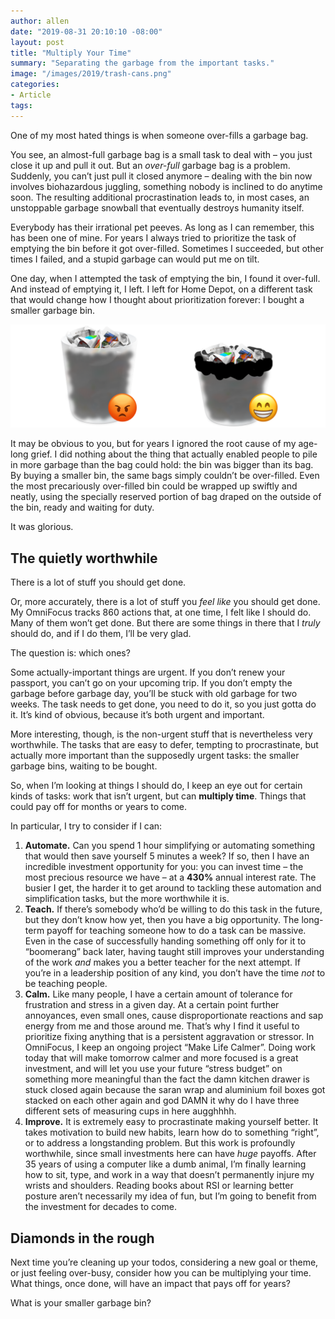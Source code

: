 ```yaml
---
author: allen
date: "2019-08-31 20:10:10 -08:00"
layout: post
title: "Multiply Your Time"
summary: "Separating the garbage from the important tasks."
image: "/images/2019/trash-cans.png"
categories:
- Article
tags:
---
```


One of my most hated things is when someone over-fills a garbage bag.

You see, an almost-full garbage bag is a small task to deal with – you just close it up and pull it out. But an *over-full* garbage bag is a problem. Suddenly, you can’t just pull it closed anymore – dealing with the bin now involves biohazardous juggling, something nobody is inclined to do anytime soon. The resulting additional procrastination leads to, in most cases, an unstoppable garbage snowball that eventually destroys humanity itself.

Everybody has their irrational pet peeves. As long as I can remember, this has been one of mine. For years I always tried to prioritize the task of emptying the bin before it got over-filled. Sometimes I succeeded, but other times I failed, and a stupid garbage can would put me on tilt.

One day, when I attempted the task of emptying the bin, I found it over-full. And instead of emptying it, I left. I left for Home Depot, on a different task that would change how I thought about prioritization forever: I bought a smaller garbage bin.

<img src="/images/2019/trash-cans.png">

It may be obvious to you, but for years I ignored the root cause of my age-long grief. I did nothing about the thing that actually enabled people to pile in more garbage than the bag could hold: the bin was bigger than its bag. By buying a smaller bin, the same bags simply couldn’t be over-filled. Even the most precariously over-filled bin could be wrapped up swiftly and neatly, using the specially reserved portion of bag draped on the outside of the bin, ready and waiting for duty.


It was glorious.

## The quietly worthwhile

There is a lot of stuff you should get done.

Or, more accurately, there is a lot of stuff you *feel like* you should get done. My OmniFocus tracks 860 actions that, at one time, I felt like I should do. Many of them won’t get done. But there are some things in there that I *truly* should do, and if I do them, I’ll be very glad.

The question is: which ones?

Some actually-important things are urgent. If you don’t renew your passport, you can’t go on your upcoming trip. If you don’t empty the garbage before garbage day, you’ll be stuck with old garbage for two weeks. The task needs to get done, you need to do it, so you just gotta do it. It’s kind of obvious, because it’s both urgent and important.

More interesting, though, is the non-urgent stuff that is nevertheless very worthwhile. The tasks that are easy to defer, tempting to procrastinate, but actually more important than the supposedly urgent tasks: the smaller garbage bins, waiting to be bought.

So, when I’m looking at things I should do, I keep an eye out for certain kinds of tasks: work that isn’t urgent, but can **multiply time**. Things that could pay off for months or years to come.

In particular, I try to consider if I can:

1. **Automate.** Can you spend 1 hour simplifying or automating something that would then save yourself 5 minutes a week? If so, then I have an incredible investment opportunity for you: you can invest time – the most precious resource we have – at a **430%** annual interest rate. The busier I get, the harder it to get around to tackling these automation and simplification tasks, but the more worthwhile it is.
2. **Teach.** If there’s somebody who’d be willing to do this task in the future, but they don’t know how yet, then you have a big opportunity. The long-term payoff for teaching someone how to do a task can be massive. Even in the case of successfully handing something off only for it to “boomerang” back later, having taught still improves your understanding of the work *and* makes you a better teacher for the next attempt. If you’re in a leadership position of any kind, you don’t have the time *not* to be teaching people.
3. **Calm.** Like many people, I have a certain amount of tolerance for frustration and stress in a given day.  At a certain point further annoyances, even small ones, cause disproportionate reactions and sap energy from me and those around me. That’s why I find it useful to prioritize fixing anything that is a persistent aggravation or stressor. In OmniFocus, I keep an ongoing project “Make Life Calmer”. Doing work today that will make tomorrow calmer and more focused is a great investment, and will let you use your future “stress budget” on something more meaningful than the fact the damn kitchen drawer is stuck closed again because the saran wrap and aluminium foil boxes got stacked on each other again and god DAMN it why do I have three different sets of measuring cups in here augghhhh.
4. **Improve.** It is extremely easy to procrastinate making yourself better. It takes motivation to build new habits, learn how do to something “right”, or to address a longstanding problem. But this work is profoundly worthwhile, since small investments here can have *huge* payoffs. After 35 years of using a computer like a dumb animal, I’m finally learning how to sit, type, and work in a way that doesn’t permanently injure my wrists and shoulders.  Reading books about RSI or learning better posture aren’t necessarily my idea of fun, but I’m going to benefit from the investment for decades to come.

## Diamonds in the rough
Next time you’re cleaning up your todos, considering a new goal or theme, or just feeling over-busy, consider how you can be multiplying your time. What things, once done, will have an impact that pays off for years?

What is your smaller garbage bin?